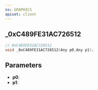 ```yaml
---
ns: GRAPHICS
apiset: client
---
```

## _0xC489FE31AC726512

```c
// 0xC489FE31AC726512
void _0xC489FE31AC726512(Any p0,Any p1);
```


## Parameters
* **p0**:
* **p1**:



